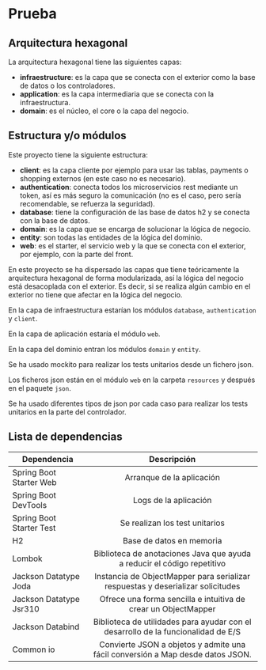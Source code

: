 # Prueba

## Arquitectura hexagonal

La arquitectura hexagonal tiene las siguientes capas:
- **infraestructure**: es la capa que se conecta con el exterior como la base de datos o los controladores.
- **application**: es la capa intermediaria que se conecta con la infraestructura.
- **domain**: es el núcleo, el core o la capa del negocio.

## Estructura y/o módulos

Este proyecto tiene la siguiente estructura:
- **client**: es la capa cliente por ejemplo para usar las tablas, payments o shopping externos (en este caso no es necesario).
- **authentication**: conecta todos los microservicios rest mediante un token, así es más seguro la comunicación (no es el caso, pero sería recomendable, se refuerza la seguridad).
- **database**: tiene la configuración de las base de datos h2 y se conecta con la base de datos.
- **domain**: es la capa que se encarga de solucionar la lógica de negocio.
- **entity**: son todas las entidades de la lógica del dominio.
- **web**: es el starter, el servicio web y la que se conecta con el exterior, por ejemplo, con la parte del front.

En este proyecto se ha dispersado las capas que tiene teóricamente la arquitectura hexagonal de forma modularizada, así la lógica del negocio está desacoplada con el exterior. Es decir, si se realiza algún cambio en el exterior no tiene que afectar en la lógica del negocio.

En la capa de infraestructura estarían los módulos `database`, `authentication` y `client`.

En la capa de aplicación estaría el módulo `web`.

En la capa del dominio entran los módulos `domain` y `entity`.

Se ha usado mockito para realizar los tests unitarios desde un fichero json.

Los ficheros json están en el módulo `web` en la carpeta `resources` y después en el paquete `json`.

Se ha usado diferentes tipos de json por cada caso para realizar los tests unitarios en la parte del controlador.

## Lista de dependencias

| Dependencia              |                                    Descripción                                    |
|--------------------------|:---------------------------------------------------------------------------------:|
| Spring Boot Starter Web  |                             Arranque de la aplicación                             |
| Spring Boot DevTools     |                               Logs de la aplicación                               |
| Spring Boot Starter Test |                          Se realizan los test unitarios                           |
| H2                       |                             Base de datos en memoria                              |
| Lombok                   |      Biblioteca de anotaciones Java que ayuda a reducir el código repetitivo      |
| Jackson Datatype Joda    |  Instancia de ObjectMapper para serializar respuestas y deserializar solicitudes  |
| Jackson Datatype Jsr310  |          Ofrece una forma sencilla e intuitiva de crear un ObjectMapper           |
| Jackson Databind         | Biblioteca de utilidades para ayudar con el desarrollo de la funcionalidad de E/S |
| Common io                |  Convierte JSON a objetos y admite una fácil conversión a Map desde datos JSON.   |





